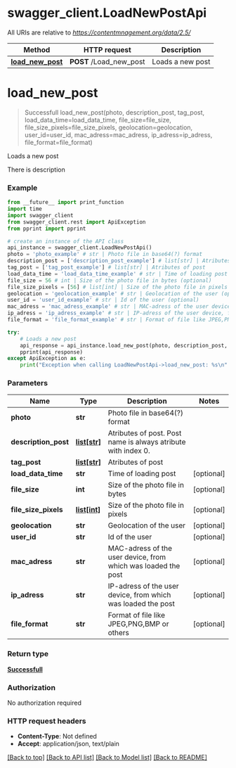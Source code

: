 # swagger_client.LoadNewPostApi

All URIs are relative to *https://contentmnagement.org/data/2.5/*

Method | HTTP request | Description
------------- | ------------- | -------------
[**load_new_post**](LoadNewPostApi.md#load_new_post) | **POST** /Load_new_post | Loads a new post

# **load_new_post**
> Successfull load_new_post(photo, description_post, tag_post, load_data_time=load_data_time, file_size=file_size, file_size_pixels=file_size_pixels, geolocation=geolocation, user_id=user_id, mac_adress=mac_adress, ip_adress=ip_adress, file_format=file_format)

Loads a new post

There is description

### Example
```python
from __future__ import print_function
import time
import swagger_client
from swagger_client.rest import ApiException
from pprint import pprint

# create an instance of the API class
api_instance = swagger_client.LoadNewPostApi()
photo = 'photo_example' # str | Photo file in base64(?) format
description_post = ['description_post_example'] # list[str] | Atributes of post. Post name is always atribute with index 0.
tag_post = ['tag_post_example'] # list[str] | Atributes of post
load_data_time = 'load_data_time_example' # str | Time of loading post (optional)
file_size = 56 # int | Size of the photo file in bytes (optional)
file_size_pixels = [56] # list[int] | Size of the photo file in pixels (optional)
geolocation = 'geolocation_example' # str | Geolocation of the user (optional)
user_id = 'user_id_example' # str | Id of the user (optional)
mac_adress = 'mac_adress_example' # str | MAC-adress of the user device, from which was loaded the post (optional)
ip_adress = 'ip_adress_example' # str | IP-adress of the user device, from which was loaded the post (optional)
file_format = 'file_format_example' # str | Format of file like JPEG,PNG,BMP or others (optional)

try:
    # Loads a new post
    api_response = api_instance.load_new_post(photo, description_post, tag_post, load_data_time=load_data_time, file_size=file_size, file_size_pixels=file_size_pixels, geolocation=geolocation, user_id=user_id, mac_adress=mac_adress, ip_adress=ip_adress, file_format=file_format)
    pprint(api_response)
except ApiException as e:
    print("Exception when calling LoadNewPostApi->load_new_post: %s\n" % e)
```

### Parameters

Name | Type | Description  | Notes
------------- | ------------- | ------------- | -------------
 **photo** | **str**| Photo file in base64(?) format | 
 **description_post** | [**list[str]**](str.md)| Atributes of post. Post name is always atribute with index 0. | 
 **tag_post** | [**list[str]**](str.md)| Atributes of post | 
 **load_data_time** | **str**| Time of loading post | [optional] 
 **file_size** | **int**| Size of the photo file in bytes | [optional] 
 **file_size_pixels** | [**list[int]**](int.md)| Size of the photo file in pixels | [optional] 
 **geolocation** | **str**| Geolocation of the user | [optional] 
 **user_id** | **str**| Id of the user | [optional] 
 **mac_adress** | **str**| MAC-adress of the user device, from which was loaded the post | [optional] 
 **ip_adress** | **str**| IP-adress of the user device, from which was loaded the post | [optional] 
 **file_format** | **str**| Format of file like JPEG,PNG,BMP or others | [optional] 

### Return type

[**Successfull**](Successfull.md)

### Authorization

No authorization required

### HTTP request headers

 - **Content-Type**: Not defined
 - **Accept**: application/json, text/plain

[[Back to top]](#) [[Back to API list]](../README.md#documentation-for-api-endpoints) [[Back to Model list]](../README.md#documentation-for-models) [[Back to README]](../README.md)

